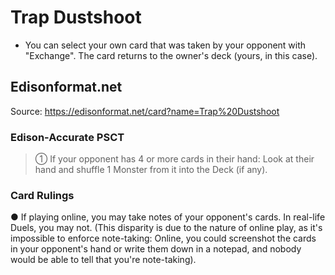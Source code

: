 # Trap Dustshoot

*   You can select your own card that was taken by your opponent with "Exchange". The card returns to the owner's deck (yours, in this case).

## Edisonformat.net

Source: https://edisonformat.net/card?name=Trap%20Dustshoot

### Edison-Accurate PSCT

> ① If your opponent has 4 or more cards in their hand: Look at their hand and shuffle 1 Monster from it into the Deck (if any).

### Card Rulings

● If playing online, you may take notes of your opponent's cards. In real-life Duels, you may not.
(This disparity is due to the nature of online play, as it's impossible to enforce note-taking:
Online, you could screenshot the cards in your opponent's hand or write them down in a notepad,
and nobody would be able to tell that you're note-taking).
            